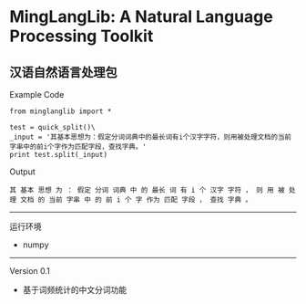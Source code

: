 MingLangLib: A Natural Language Processing Toolkit
=====
汉语自然语言处理包
------
Example Code

    from minglanglib import *

    test = quick_split()\
    _input = '其基本思想为：假定分词词典中的最长词有i个汉字字符，则用被处理文档的当前字串中的前i个字作为匹配字段，查找字典。'
    print test.split(_input)
    
Output

    其 基本 思想 为 ： 假定 分词 词典 中 的 最长 词 有 i 个 汉字 字符 ， 则 用 被 处理 文档 的 当前 字串 中 的 前 i 个 字 作为 匹配 字段 ， 查找 字典 。

------
运行环境
* numpy
------
Version 0.1
* 基于词频统计的中文分词功能
